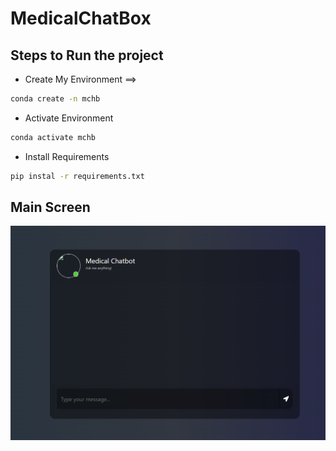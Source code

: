# MedicalChatBox


##  Steps to Run the project 

- Create My Environment ==>
```bash
conda create -n mchb
```
    

- Activate Environment 
```bash
conda activate mchb

```

- Install Requirements     
```bash
pip instal -r requirements.txt 
```


## Main Screen

![](imges/MainScreen.png)